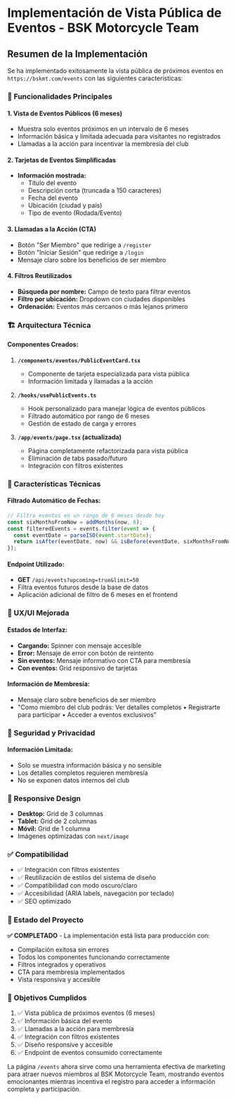 # Implementación de Vista Pública de Eventos - BSK Motorcycle Team

## Resumen de la Implementación

Se ha implementado exitosamente la vista pública de próximos eventos en `https://bskmt.com/events` con las siguientes características:

### 🎯 Funcionalidades Principales

#### 1. **Vista de Eventos Públicos (6 meses)**
- Muestra solo eventos próximos en un intervalo de 6 meses
- Información básica y limitada adecuada para visitantes no registrados
- Llamadas a la acción para incentivar la membresía del club

#### 2. **Tarjetas de Eventos Simplificadas**
- **Información mostrada:**
  - Título del evento
  - Descripción corta (truncada a 150 caracteres)
  - Fecha del evento
  - Ubicación (ciudad y país)
  - Tipo de evento (Rodada/Evento)

#### 3. **Llamadas a la Acción (CTA)**
- Botón "Ser Miembro" que redirige a `/register`
- Botón "Iniciar Sesión" que redirige a `/login`
- Mensaje claro sobre los beneficios de ser miembro

#### 4. **Filtros Reutilizados**
- **Búsqueda por nombre:** Campo de texto para filtrar eventos
- **Filtro por ubicación:** Dropdown con ciudades disponibles
- **Ordenación:** Eventos más cercanos o más lejanos primero

### 🏗️ Arquitectura Técnica

#### Componentes Creados:
1. **`/components/eventos/PublicEventCard.tsx`**
   - Componente de tarjeta especializada para vista pública
   - Información limitada y llamadas a la acción

2. **`/hooks/usePublicEvents.ts`**
   - Hook personalizado para manejar lógica de eventos públicos
   - Filtrado automático por rango de 6 meses
   - Gestión de estado de carga y errores

3. **`/app/events/page.tsx` (actualizada)**
   - Página completamente refactorizada para vista pública
   - Eliminación de tabs pasado/futuro
   - Integración con filtros existentes

### 🔧 Características Técnicas

#### Filtrado Automático de Fechas:
```typescript
// Filtra eventos en un rango de 6 meses desde hoy
const sixMonthsFromNow = addMonths(now, 6);
const filteredEvents = events.filter(event => {
  const eventDate = parseISO(event.startDate);
  return isAfter(eventDate, now) && isBefore(eventDate, sixMonthsFromNow);
});
```

#### Endpoint Utilizado:
- **GET** `/api/events?upcoming=true&limit=50`
- Filtra eventos futuros desde la base de datos
- Aplicación adicional de filtro de 6 meses en el frontend

### 🎨 UX/UI Mejorada

#### Estados de Interfaz:
- **Cargando:** Spinner con mensaje accesible
- **Error:** Mensaje de error con botón de reintento
- **Sin eventos:** Mensaje informativo con CTA para membresía
- **Con eventos:** Grid responsivo de tarjetas

#### Información de Membresía:
- Mensaje claro sobre beneficios de ser miembro
- "Como miembro del club podrás: Ver detalles completos • Registrarte para participar • Acceder a eventos exclusivos"

### 🔐 Seguridad y Privacidad

#### Información Limitada:
- Solo se muestra información básica y no sensible
- Los detalles completos requieren membresía
- No se exponen datos internos del club

### 📱 Responsive Design

- **Desktop:** Grid de 3 columnas
- **Tablet:** Grid de 2 columnas  
- **Móvil:** Grid de 1 columna
- Imágenes optimizadas con `next/image`

### ✅ Compatibilidad

- ✅ Integración con filtros existentes
- ✅ Reutilización de estilos del sistema de diseño
- ✅ Compatibilidad con modo oscuro/claro
- ✅ Accesibilidad (ARIA labels, navegación por teclado)
- ✅ SEO optimizado

### 🚀 Estado del Proyecto

**✅ COMPLETADO** - La implementación está lista para producción con:
- Compilación exitosa sin errores
- Todos los componentes funcionando correctamente
- Filtros integrados y operativos
- CTA para membresía implementados
- Vista responsiva y accesible

### 🎯 Objetivos Cumplidos

1. ✅ Vista pública de próximos eventos (6 meses)
2. ✅ Información básica del evento
3. ✅ Llamadas a la acción para membresía
4. ✅ Integración con filtros existentes
5. ✅ Diseño responsive y accesible
6. ✅ Endpoint de eventos consumido correctamente

La página `/events` ahora sirve como una herramienta efectiva de marketing para atraer nuevos miembros al BSK Motorcycle Team, mostrando eventos emocionantes mientras incentiva el registro para acceder a información completa y participación.